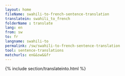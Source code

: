 ```yaml
---
layout: home
fileName: swahili-to-french-sentence-translation
translatein: swahili_to_french
folderName : translate
lang: en
from: sw
to: fr
langname: swahili-to
permalink: /sw/swahili-to-french-sentence-translation
tool: sentence-translations
matchurls: en&&sw&&fr
---
```

{% include section/translateinto.html %}
